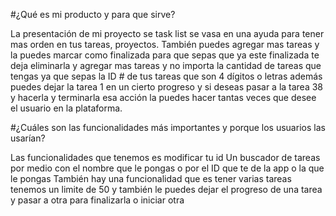 #¿Qué es mi producto y para que sirve?

La presentación de mi proyecto se task list se vasa en una ayuda para tener mas orden en tus tareas, proyectos.
También puedes agregar mas tareas y la puedes marcar como finalizada para que sepas que ya este finalizada te deja eliminarla y agregar mas tareas y no importa la cantidad de tareas que tengas ya que sepas la ID # de tus tareas que son 4 dígitos o letras además puedes dejar la tarea 1 en un cierto progreso y si deseas pasar a la tarea 38 y hacerla y terminarla esa acción la puedes hacer tantas veces que desee el usuario en la plataforma.

#¿Cuáles son las funcionalidades más importantes y porque los usuarios las usarían?

Las funcionalidades que tenemos es modificar tu id 
Un buscador de tareas por medio con el nombre que le pongas o por el ID que te de la app o la que le pongas 
También hay una funcionalidad que es tener varias tareas tenemos un limite de 50 y también le puedes dejar el progreso de una tarea y pasar a otra para finalizarla o iniciar otra 

